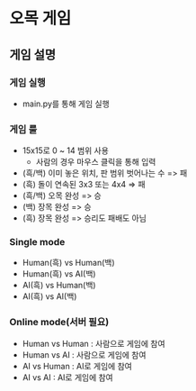 # 오목 게임

## 게임 설명
### 게임 실행
- main.py를 통해 게임 실행
### 게임 룰 
- 15x15로 0 ~ 14 범위 사용
  - 사람의 경우 마우스 클릭을 통해 입력
- (흑/백) 이미 놓은 위치, 판 범위 벗어나는 수 => 패
- (흑) 돌이 연속된 3x3 또는 4x4 => 패
- (흑/백) 오목 완성 => 승
- (백) 장목 완성 => 승
- (흑) 장목 완성 => 승리도 패배도 아님
### Single mode
- Human(흑) vs Human(백)
- Human(흑) vs AI(백)
- AI(흑) vs Human(백)
- AI(흑) vs AI(백)
### Online mode(서버 필요)
- Human vs Human : 사람으로 게임에 참여
- Human vs AI : 사람으로 게임에 참여
- AI vs Human : AI로 게임에 참여
- AI vs AI : AI로 게임에 참여
